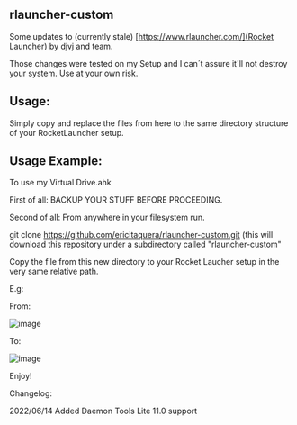 ## rlauncher-custom
Some updates to (currently stale) [https://www.rlauncher.com/](Rocket Launcher) by djvj and team.

Those changes were tested on my Setup and I can´t assure it´ll not destroy your system.
Use at your own risk.


## Usage:
Simply copy and replace the files from here to the same directory structure of your RocketLauncher setup.

## Usage Example:
To use my Virtual Drive.ahk

First of all: BACKUP YOUR STUFF BEFORE PROCEEDING.

Second of all: From anywhere in your filesystem run.

git clone https://github.com/ericitaquera/rlauncher-custom.git (this will download this repository under a subdirectory called "rlauncher-custom"

Copy the file from this new directory to your Rocket Laucher setup in the very same relative path.

E.g:

From:

![image](https://user-images.githubusercontent.com/31386528/173709493-7fb108b2-b6f0-4a76-8c7d-0fbce34bf5ad.png)

To:

![image](https://user-images.githubusercontent.com/31386528/173709638-2fe02ad7-9c34-4cf2-bfc5-0cb26a5e1394.png)

Enjoy!


Changelog:

2022/06/14
Added Daemon Tools Lite 11.0 support
